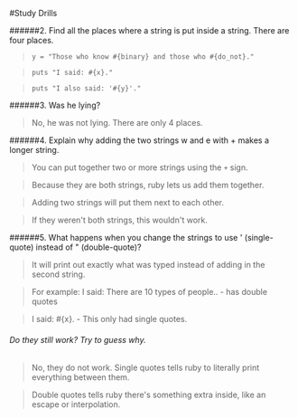 #Study Drills

######2. Find all the places where a string is put inside a string. There are four places.
>`y = "Those who know #{binary} and those who #{do_not}."`

>`puts "I said: #{x}."`

>`puts "I also said: '#{y}'."`


######3. Was he lying?
>No, he was not lying. There are only 4 places.

######4. Explain why adding the two strings w and e with + makes a longer string.
>You can put together two or more strings using the `+` sign.

>Because they are both strings, ruby lets us add them together.

>Adding two strings will put them next to each other.

>If they weren't both strings, this wouldn't work.

######5. What happens when you change the strings to use ' (single-quote) instead of " (double-quote)? 
>It will print out exactly what was typed instead of adding in the second string.

>For example: I said: There are 10 types of people.. - has double quotes

>I said: #{x}. - This only had single quotes.

######   Do they still work? Try to guess why.
>No, they do not work. Single quotes tells ruby to literally print everything between them.

>Double quotes tells ruby there's something extra inside, like an escape or interpolation.
